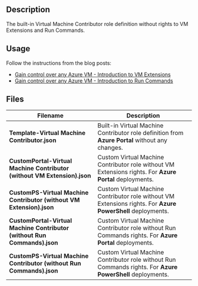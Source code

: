 ## Description

The built-in Virtual Machine Contributor role definition without rights to VM Extensions and Run Commands.

## Usage

Follow the instructions from the blog posts:

* [Gain control over any Azure VM - Introduction to VM Extensions](https://dpatyk.com/en/blog/gain-control-over-any-azure-vm-introduction-to-vm-extensions/)
* [Gain control over any Azure VM - Introduction to Run Commands](https://dpatyk.com/en/blog/gain-control-over-any-azure-vm-introduction-to-run-commands/)

## Files

| Filename  | Description
| ------------- | -------------
| **Template-Virtual Machine Contributor.json**  | Built-in Virtual Machine Contributor role definition from **Azure Portal** without any changes. 
| **CustomPortal-Virtual Machine Contributor (without VM Extension).json**  | Custom Virtual Machine Contributor role without VM Extensions rights. For **Azure Portal** deployments.
| **CustomPS-Virtual Machine Contributor (without VM Extension).json**  | Custom Virtual Machine Contributor role without VM Extensions rights. For **Azure PowerShell** deployments. 
| **CustomPortal-Virtual Machine Contributor (without Run Commands).json**  | Custom Virtual Machine Contributor role without Run Commands rights. For **Azure Portal** deployments. 
| **CustomPS-Virtual Machine Contributor (without Run Commands).json**  | Custom Virtual Machine Contributor role without Run Commands rights. For **Azure PowerShell** deployments.